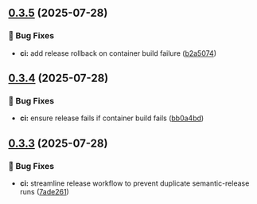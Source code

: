 ## [0.3.5](https://github.com/sudo-whodo/test-container/compare/v0.3.4...v0.3.5) (2025-07-28)


### 🐛 Bug Fixes

* **ci:** add release rollback on container build failure ([b2a5074](https://github.com/sudo-whodo/test-container/commit/b2a5074c949dd16741fc131ddd97fed632e8ec68))

## [0.3.4](https://github.com/sudo-whodo/test-container/compare/v0.3.3...v0.3.4) (2025-07-28)


### 🐛 Bug Fixes

* **ci:** ensure release fails if container build fails ([bb0a4bd](https://github.com/sudo-whodo/test-container/commit/bb0a4bddc485d218305816e13c7e0bff238beffc))

## [0.3.3](https://github.com/sudo-whodo/test-container/compare/v0.3.2...v0.3.3) (2025-07-28)


### 🐛 Bug Fixes

* **ci:** streamline release workflow to prevent duplicate semantic-release runs ([7ade261](https://github.com/sudo-whodo/test-container/commit/7ade2615584efa550e6bdef6e6d5cef0bf584de4))
